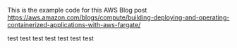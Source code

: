 This is the example code for this AWS Blog post https://aws.amazon.com/blogs/compute/building-deploying-and-operating-containerized-applications-with-aws-fargate/

test
test
test
test
test
test
test
